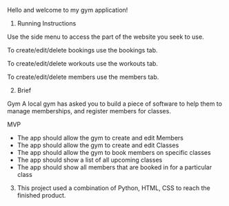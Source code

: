 Hello and welcome to my gym application!

1. Running Instructions

Use the side menu to access the part of the website you seek to use.

To create/edit/delete bookings use the bookings tab.

To create/edit/delete workouts use the workouts tab.

To create/edit/delete members use the members tab.

2. Brief 

Gym
A local gym has asked you to build a piece of software to help them to manage memberships, and register members for classes.

MVP
- The app should allow the gym to create and edit Members
- The app should allow the gym to create and edit Classes
- The app should allow the gym to book members on specific classes
- The app should show a list of all upcoming classes
- The app should show all members that are booked in for a particular class

3. This project used a combination of Python, HTML, CSS to reach the finished product. 